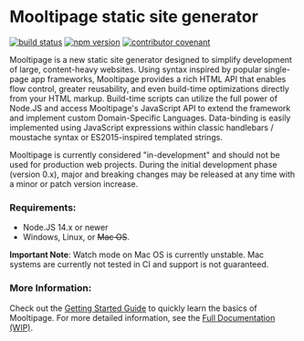 # Mooltipage static site generator
[![build status](https://github.com/warriordog/mooltipage/workflows/Build/badge.svg)](https://github.com/warriordog/mooltipage/actions?query=workflow%3ABuild)
[![npm version](https://badge.fury.io/js/mooltipage.svg)](https://www.npmjs.com/package/mooltipage)
[![contributor covenant](https://img.shields.io/badge/Contributor%20Covenant-v2.0%20adopted-ff69b4.svg)](CODE_OF_CONDUCT.md) 

Mooltipage is a new static site generator designed to simplify development of large, content-heavy websites.
Using syntax inspired by popular single-page app frameworks, Mooltipage provides a rich HTML API that enables flow control, greater reusability, and even build-time optimizations directly from your HTML markup.
Build-time scripts can utilize the full power of Node.JS and access Mooltipage's JavaScript API to extend the framework and implement custom Domain-Specific Languages.
Data-binding is easily implemented using JavaScript expressions within classic handlebars / moustache syntax or ES2015-inspired templated strings.

Mooltipage is currently considered "in-development" and should not be used for production web projects.
During the initial development phase (version 0.x), major and breaking changes may be released at any time with a minor or patch version increase.

### Requirements:
- Node.JS 14.x or newer
- Windows, Linux, or ~~Mac OS~~.
  
**Important Note**: Watch mode on Mac OS is currently unstable. Mac systems are currently not tested in CI and support is not guaranteed.

### More Information:
Check out the [Getting Started Guide](https://warriordog.github.io/mooltipage/sections/gettingStarted/home.html) to quickly learn the basics of Mooltipage.
For more detailed information, see the [Full Documentation (WIP)](https://warriordog.github.io/mooltipage/index.html).
